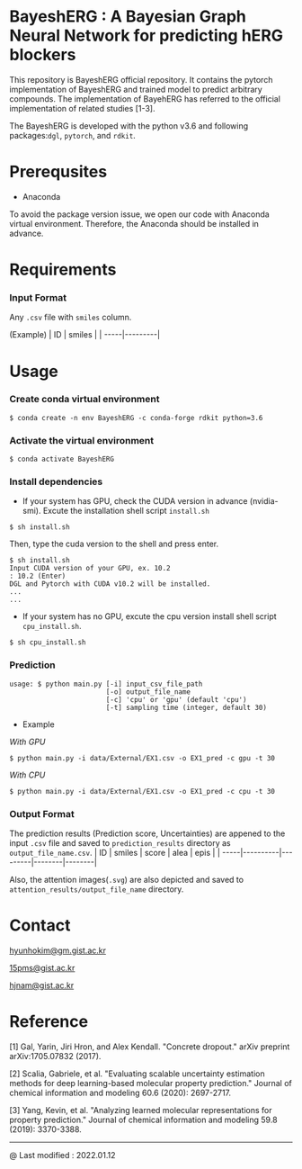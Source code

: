 # BayeshERG : A Bayesian Graph Neural Network for predicting hERG blockers
This repository is BayeshERG official repository. It contains the pytorch implementation of BayeshERG and trained model to predict arbitrary compounds. 
The implementation of BayehERG has referred to the official implementation of related studies [1-3].   

The BayeshERG is developed with the python v3.6 and following packages:`dgl`, `pytorch`, and `rdkit`.




# Prerequsites
- Anaconda

To avoid the package version issue, we open our code with Anaconda virtual environment. Therefore, the Anaconda should be installed in advance.

# Requirements
### Input Format 

Any `.csv` file with `smiles` column.

(Example)
|  ID  |  smiles |
| -----|---------|

# Usage
### Create conda virtual environment

```
$ conda create -n env BayeshERG -c conda-forge rdkit python=3.6
```
### Activate the virtual environment
```
$ conda activate BayeshERG
```

### Install dependencies
- If your system has GPU, check the CUDA version in advance (nvidia-smi).
Excute the installation shell script `install.sh`    
    
```
$ sh install.sh
```
Then, type the cuda version to the shell and press enter.

```
$ sh install.sh
Input CUDA version of your GPU, ex. 10.2
: 10.2 (Enter)
DGL and Pytorch with CUDA v10.2 will be installed.
...
...
```
  
- If your system has no GPU, excute the cpu version install shell script `cpu_install.sh`.
```
$ sh cpu_install.sh
```

### Prediction
```
usage: $ python main.py [-i] input_csv_file_path 
                        [-o] output_file_name 
                        [-c] 'cpu' or 'gpu' (default 'cpu')
                        [-t] sampling time (integer, default 30)
```
- Example

_With GPU_
```
$ python main.py -i data/External/EX1.csv -o EX1_pred -c gpu -t 30
```
_With CPU_
```
$ python main.py -i data/External/EX1.csv -o EX1_pred -c cpu -t 30
```
### Output Format

The prediction results (Prediction score, Uncertainties) are appened to the input `.csv` file and saved to `prediction_results` directory as `output_file_name.csv`.
|  ID  |  smiles  |  score  |  alea  |  epis  |
| -----|----------|---------|--------|--------|

Also, the attention images(`.svg`) are also depicted and saved to `attention_results/output_file_name` directory.

# Contact
hyunhokim@gm.gist.ac.kr

15pms@gist.ac.kr

hjnam@gist.ac.kr

# Reference
[1] Gal, Yarin, Jiri Hron, and Alex Kendall. "Concrete dropout." arXiv preprint arXiv:1705.07832 (2017).

[2] Scalia, Gabriele, et al. "Evaluating scalable uncertainty estimation methods for deep learning-based molecular property prediction." Journal of chemical information and modeling 60.6 (2020): 2697-2717.

[3] Yang, Kevin, et al. "Analyzing learned molecular representations for property prediction." Journal of chemical information and modeling 59.8 (2019): 3370-3388.


---
@ Last modified : 2022.01.12
